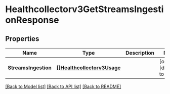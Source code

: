 # Healthcollectorv3GetStreamsIngestionResponse

## Properties
Name | Type | Description | Notes
------------ | ------------- | ------------- | -------------
**StreamsIngestion** | [**[]Healthcollectorv3Usage**](healthcollectorv3Usage.md) |  | [optional] [default to null]

[[Back to Model list]](../README.md#documentation-for-models) [[Back to API list]](../README.md#documentation-for-api-endpoints) [[Back to README]](../README.md)

